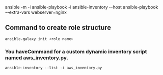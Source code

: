 ansible <host> -m <module> -i <inventory-file>
ansible-playbook <playbook file> -i <inventory file>
ansible-inventory --host <host name>
ansible-playbook <playbook> --extra-vars webserver=nginx
## Command to create role structure
```sh
ansible-galaxy init <role name>
```

### You haveCommand for a custom dynamic inventory script named aws_inventory.py.
```
ansible-inventory --list -i aws_inventory.py
```